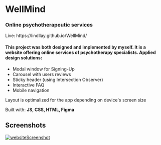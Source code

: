 <h1>WellMind</h1>
<h3>Online psychotherapeutic services</h3>
<p>Live: https://lindllay.github.io/WellMind/</p>


<h4>This project was both designed and implemented by myself. It is a website offering online services of psychotherapy specialists. Applied design solutions:</h4>
  
<ul>
<li>Modal window for Signing-Up</li>
<li>Carousel with users reviews</li>
<li>Sticky header (using Intersection Observer)</li>
<li>Interactive FAQ</li>
<li>Mobile navigation</li>
</ul>

Layout is optimalized for the app depending on device's screen size

Built with:
<strong>JS, CSS, HTML, Figma</strong>

<h2>Screenshots</h2>

<a href="https://iili.io/H0DLRDJ.png"><img src="https://iili.io/H0DLRDJ.png" alt="websiteScreenshot" /></a>
